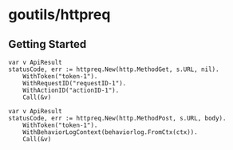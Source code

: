 # goutils/httpreq

## Getting Started

```golang
var v ApiResult
statusCode, err := httpreq.New(http.MethodGet, s.URL, nil).
	WithToken("token-1").
	WithRequestID("requestID-1").
	WithActionID("actionID-1").
	Call(&v)
```

```golang
var v ApiResult
statusCode, err := httpreq.New(http.MethodPost, s.URL, body).
	WithToken("token-1").
	WithBehaviorLogContext(behaviorlog.FromCtx(ctx)).
	Call(&v)
```